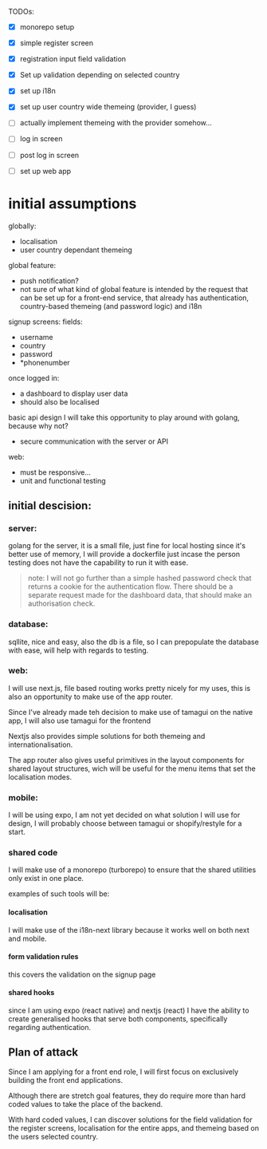 TODOs:

- [x] monorepo setup
- [x] simple register screen
- [x] registration input field validation
- [x] Set up validation depending on selected country
- [x] set up i18n
- [x] set up user country wide themeing (provider, I guess)
- [ ] actually implement themeing with the provider somehow...
- [ ] log in screen
- [ ] post log in screen

- [ ] set up web app

# initial assumptions

globally:

- localisation
- user country dependant themeing

global feature:

- push notification?
- not sure of what kind of global feature is intended by the request that can be set up for a front-end service, that already has authentication, country-based themeing (and password logic) and i18n

signup screens:
fields:

- username
- country
- password
- \*phonenumber

once logged in:

- a dashboard to display user data
- should also be localised

basic api design
I will take this opportunity to play around with golang, because why not?

- secure communication with the server or API

web:

- must be responsive...
- unit and functional testing

## initial descision:

### server:

golang for the server, it is a small file, just fine for local hosting since it's better use of memory, I will provide a dockerfile just incase the person testing does not have the capability to run it with ease.

> note: I will not go further than a simple hashed password check that returns a cookie for the authentication flow. There should be a separate request made for the dashboard data, that should make an authorisation check.

### database:

sqllite, nice and easy, also the db is a file, so I can prepopulate the database with ease, will help with regards to testing.

### web:

I will use next.js, file based routing works pretty nicely for my uses, this is also an opportunity to make use of the app router.

Since I've already made teh decision to make use of tamagui on the native app, I will also use tamagui for the frontend

Nextjs also provides simple solutions for both themeing and internationalisation.

The app router also gives useful primitives in the layout components for shared layout structures, wich will be useful for the menu items that set the localisation modes.

### mobile:

I will be using expo, I am not yet decided on what solution I will use for design, I will probably choose between tamagui or shopify/restyle for a start.

### shared code

I will make use of a monorepo (turborepo) to ensure that the shared utilities only exist in one place.

examples of such tools will be:

#### localisation

I will make use of the i18n-next library because it works well on both next and mobile.

#### form validation rules

this covers the validation on the signup page

#### shared hooks

since I am using expo (react native) and nextjs (react) I have the ability to create generalised hooks that serve both components, specifically regarding authentication.

## Plan of attack

Since I am applying for a front end role, I will first focus on exclusively building the front end applications.

Although there are stretch goal features, they do require more than hard coded values to take the place of the backend.

With hard coded values, I can discover solutions for the field validation for the register screens, localisation for the entire apps, and themeing based on the users selected country.
